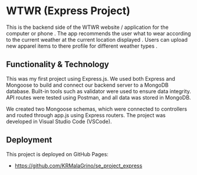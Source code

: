 # WTWR (Express Project)

This is the backend side of the WTWR website / application for the computer or phone . The app recommends the user what to wear according to the current weather at the current location displayed . Users can upload new apparel items to there profile for different weather types .

## Functionality & Technology

This was my first project using Express.js. We used both Express and Mongoose to build and connect our backend server to a MongoDB database. Built-in tools such as validator were used to ensure data integrity. API routes were tested using Postman, and all data was stored in MongoDB.

We created two Mongoose schemas, which were connected to controllers and routed through app.js using Express routers. The project was developed in Visual Studio Code (VSCode).

## Deployment

This project is deployed on GitHub Pages:

- https://github.com/KRMalaGrino/se_project_express
